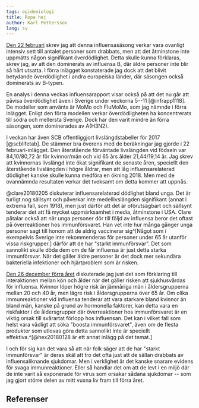 ```yaml
---
tags: epidemiologi
title: Ropa hej
author: Karl Pettersson
lang: sv
---
```


[Den 22 februari](2018-02-22-1993.html) skrev jag att denna influensasäsong 
verkar vara ovanligt intensiv sett till antalet personer som drabbats, men
att det åtminstone inte uppmätts någon signifikant överdödlighet. Detta skulle
kunna förklaras, skrev jag, av att den dominerats av influensa B, där äldre
personer inte blir så hårt utsatta. I förra inlägget konstaterade jag dock att
det blivit betydande överdödlighet i andra europeiska länder, där säsongen
också dominerats av B-typen.

En analys i denna veckas influensarapport visar också på att det nu går att
påvisa överdödlighet även i Sverige under veckorna 5--11 [@infrapp1118]. De
modeller som använts är MoMo och FluMoMo, som jag nämnde i förra inlägget.
Enligt den förra modellen verkar överdödligheten ha koncentrerats till södra
och mellersta Sverige. Dock har den varit mindre än förra säsongen, som
dominerades av A(H3N2).

I veckan har även SCB offentliggjort livslängdstabeller för 2017 [@scblifetab].
De stämmer bra överens med de beräkningar jag gjorde i 22 februari-inlägget.
Den återstående förväntade livslängden vid födseln var 84,10/80,72 år för kvinnor/män
och vid 65 års ålder 21,44/19,14 år. Jag skrev att kvinnornas livslängd inte
ökat signifikant de senaste åren, speciellt den återstående livslängden i högre
åldrar, men att låg influensarelaterad dödlighet kanske skulle kunna medföra en
ökning 2018. Men med de ovannämnda resultaten verkar det tveksamt om detta kommer
att uppnås.

@clare20180205 diskuterar influensarelaterad dödlighet bland unga. Det är
turligt nog sällsynt och påverkar inte medellivslängden signifikant (annat i
extrema fall, som 1918), men just därför att det är oförutsägbart och sällsynt
tenderar det att få mycket uppmärksamhet i media, åtminstone i USA. Clare
påtalar också att när unga personer dör till följd av influensa beror det
oftast på överreaktioner hos immunförsvaret. Han vet inte hur många gånger unga
personer sagt till honom att de aldrig vaccinerar sig^[Något som i exempelvis
Sverige inte rekommenderas för personer under 65 år utanför vissa riskgrupper.]
därför att de har "starkt immunförsvar". Det som sannolikt skulle döda dem om
de får influensa är just detta starka immunförsvar. När det gäller äldre
personer är det dock mer sekundära bakteriella infektioner och hjärtproblem som är
risken.

[Den 26 december förra året](2017-12-26-boost.html) diskuterade jag just det
som förklaring till interaktionen mellan kön och ålder när det gäller risken
att sjukhusvårdas för influensa. Kvinnor löper högre risk än jämnåriga män i
åldersgrupperna mellan 20 och 40 år, men lägre risk i åldersgrupperna över 65
år. Om olika immunreaktioner vid influensa tenderar att vara starkare bland
kvinnor än bland män, kanske på grund av hormonella faktorer, kan detta vara en
riskfaktor i de åldersgrupper där överreaktioner hos immunförsvaret är en
viktig orsak till svårartat förlopp hos influensan. Det kan i vilket fall som
helst vara vådligt att söka "boosta immunförsvaret", även om de flesta
produkter som utlovas göra detta sannolikt inte är speciellt
effektiva.^[@hex20180128 är ett annat inlägg på det temat.]

I och för sig kan det vara så att när folk säger att de har "starkt
immunförsvar" är deras skäl att tro det ofta just att de sällan drabbats av
influensaliknande sjukdomar. Men i verklighet är det kanske snarare evidens för
svaga immunreaktioner. Eller så handlar det om att de levt i en miljö där de inte
varit så exponerade för virus som orsakar sådana sjukdomar -- som jag gjort
större delen av mitt vuxna liv fram till förra året.

## Referenser
